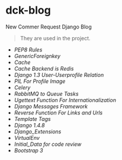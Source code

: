 dck-blog
========

New Commer Request Django Blog

>They are used in the project.

* *PEP8 Rules*
* *GenericForeignkey*
* *Cache*
* *Cache Backend is Redis*
* *Django 1.3 User-Userprofile Relation*
* *PIL For Profile Image*
* *Celery*
* *RabbitMQ to Queue Tasks*
* *Ugettext Function For Internationalization*
* *Django Messages Framework*
* *Reverse Function For Links and Urls*
* *Template Tags*
* *Django 1.4.8*
* *Django_Extensions*
* *VirtualEnv*
* *Initial_Data for code review*
* *Bootstrap 3*
